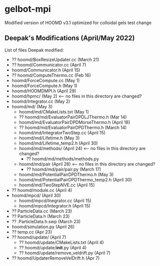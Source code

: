 # gelbot-mpi
Modified version of HOOMD v3.1 optimized for colloidal gels
test change

## Deepak's Modifications (April/May 2022)

List of files Deepak modified:
- ?? hoomd/BoxResizeUpdater.cc (March 21)
- ?? hoomd/Communicator.cc (April 7)
- hoomd/Communicator.h (April 15)
- ?? hoomd/ComputeThermo.cc (Feb 16)
- hoomd/ForceCompute.cc (May 1)
- hoomd/ForceCompute.h (May 1)
- hoomd/HOOMDMPI.h (April 29)
- hoomd/hpmc/ (May 2) <-- no files in this directory are changed?
- hoomd/Integrator.cc (May 2)
- hoomd/md/ (May 3)
	- hoomd/md/CMakeLists.txt (May 1)
	- ?? hoomd/md/EvaluatorPairDPDLJThermo.h (Mar 14)
	- hoomd/md/EvaluatorPairDPDMorseThermo.h (April 18)
	- ?? hoomd/md/EvaluatorPairDPDThermo.h (March 14)
	- hoomd/md/IntegratorTwoStep.cc (April 15)
	- hoomd/md/Lifetime.h (May 3)
	- hoomd/md/Lifetime_temp2.h (April 30)
	- hoomd/md/methods/ (April 24) <-- no files in this directory are changed?
		- ?? hoomd/md/methods/methods.py
	- hoomd/md/pair (April 28) <-- no files in this directory are changed?
		- ?? hoomd/md/pair/pair.py (March 17)
	- hoomd/md/PotentialPairDPDThermo.h (May 3)
	- hoomd/md/PotentialPairDPDThermo_temp2.h (April 30)
	- hoomd/md/TwoStepNVE.cc (April 15)
- ?? hoomd/module.cc (April 4)
- hoomd/mpcd/ (April 30)
	- hoomd/mpcd/Inegrator.cc (April 15)
	- hoomd/mpcd/Integrator.h (April 15)
- ?? ParticleData.cc (March 23)
- ?? ParticleData.h (March 23)
- ?? .ParticleData.h.swp (March 23)
- hoomd/simulation.py (April 26)
- ?? temp.cc (Apr 23)
- ?? hoomd/update/ (April 7)
	- ?? hoomd/update/CMakeLists.txt (April 4)
	- ?? hoomd/update/__init__.py (April 4)
	- ?? hoomd/update/remove_veldrift.py (April 7)
- ?? hoomd/UpdaterRemoveVelDrift.h (Apr 7)

